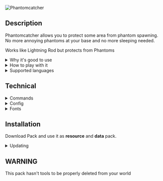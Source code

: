 ![Phantomcatcher](https://cdn.modrinth.com/data/cached_images/410e06fc1637cb99ae559026642c1ce1bf177b08.png)
## Description
Phantomcatcher allows you to protect some area from phantom spawning. No more annoying phantoms at your base and no more sleeping needed. 

Works like Lightning Rod but protects from Phantoms

<details>
<summary>Why it's good to use</summary>

- You can use cats. But it doesn't prevent Phantom spawning.

- You can turn off Phantom spawning by setting ```doInsomina``` gamerule to ```false```. But in some cases you need to farm Phantom Membranes.
- You can prevent phantom spawning by sleeping. But it may not work on a server.
- You can build glass roof above your base. But it can look terrible and be not comfortable if you use elytra to fly above your base.

Phantomcatcher doesn't have any of this problem. You just place it anywhere. You can even hide it.

</details>

<details>

<summary>How to play with it</summary>


<details>

<summary>Craft</summary>

![Craft](https://cdn.modrinth.com/data/aJR2iLDU/images/8f4dd436a76b41698e6443260cf347ff34258892.png)

</details>


<details>

<summary>How it catches Phantoms</summary>

Phantomcatcher can't catch Phantoms untill it fully charged. It charges for 3 game days (1 real hour) \
So after you place it you need to wait. 

You can see how phantomcatcher changes while charging.


<details>

<summary>Charge stages</summary>

Fully charged on **charge 3**

![Charge stages](https://cdn.modrinth.com/data/aJR2iLDU/images/b97662f00f6f7b0509fc237939f0af409ceecc75.png)

</details>

Phantomcatcher works on a limited area 5x5 chunks around it. (Chunk-aligned)

</details>

</details>

<details>

<summary>Supported languages</summary>

- English (US)
- [Крысиный перевод (Где?)](https://modrinth.com/resourcepack/rat-translation)
- Русский (Россия)
- Русскiй дореформенный (Россiйская имперiя)

</details>

## Technical


<details>

<summary>Commands</summary>
  
### Info

- ```/function info:phantomcatcher``` shows info about datapack

### Give

- ```/function give:phantomcatcher/phantomcatcher``` gives default Phantomcatcher
- ```/function give:phantomcatcher/phantomcatcher/charge_1``` gives Phantomcatcher with 1/3 charge
- ```/function give:phantomcatcher/phantomcatcher/charge_2``` gives Phantomcatcher with 2/3 charge
- ```/function give:phantomcatcher/phantomcatcher/charge_3``` gives Phantomcatcher with 3/3 charge
- ```/function give:phantomcatcher/phantom_spawn_egg``` gives Spawn Egg of Phantom, which protected from Phantomcatcher

</details>



<details>

<summary>Config</summary>

You can edit datapack if you need.

```phantomcatcher:config```
- ```charge_period```
- ```catch_square_size```
- ```catch_renamed_catchable```
 
Entity Tags

- ```#phantomcatcher:catchable```

</details>


<details>

<summary>Fonts</summary>

Pack also adds new font: ```phantomcatcher:emoji```

Available emojies:
- ```{"translate":"emoji.phantomcatcher.phantomcatcher","font":"phantomcatcher:emoji"}```

</details>



## Installation
Download Pack and use it as **resource** and **data** pack.

<details>
<summary>Updating</summary>

Mostly you just need to replace older pack with newer.

If you have changed config you need to change it again in newer version

</details>



## WARNING
This pack hasn't tools to be properly deleted from your world
